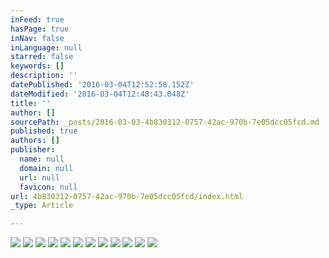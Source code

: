 ```yaml
---
inFeed: true
hasPage: true
inNav: false
inLanguage: null
starred: false
keywords: []
description: ''
datePublished: '2016-03-04T12:52:58.152Z'
dateModified: '2016-03-04T12:48:43.048Z'
title: ''
author: []
sourcePath: _posts/2016-03-03-4b830312-0757-42ac-970b-7e05dcc05fcd.md
published: true
authors: []
publisher:
  name: null
  domain: null
  url: null
  favicon: null
url: 4b830312-0757-42ac-970b-7e05dcc05fcd/index.html
_type: Article

---
```

![](https://the-grid-user-content.s3-us-west-2.amazonaws.com/4954a427-f096-4eb1-8892-61ccb4bf7942.jpg)
![](https://the-grid-user-content.s3-us-west-2.amazonaws.com/b56847aa-0262-4cb6-b788-b7d0e471d305.jpg)
![](https://the-grid-user-content.s3-us-west-2.amazonaws.com/178c25d4-8357-4046-a31b-1a40320178c4.jpg)
![](https://the-grid-user-content.s3-us-west-2.amazonaws.com/a62e8355-01f4-43c4-9f61-b38abb44f0cc.jpg)
![](https://the-grid-user-content.s3-us-west-2.amazonaws.com/0dc07bd0-0dbd-491f-8e8e-92672c3dd1d0.jpg)
![](https://the-grid-user-content.s3-us-west-2.amazonaws.com/d7028674-791c-451a-8961-6e7d98c26c53.jpg)
![](https://the-grid-user-content.s3-us-west-2.amazonaws.com/9c378ee0-2166-4cd5-9314-958475efee60.jpg)
![](https://the-grid-user-content.s3-us-west-2.amazonaws.com/d78e955f-b7a1-40ff-b734-ae3ead626108.jpg)
![](https://the-grid-user-content.s3-us-west-2.amazonaws.com/24e8f3bb-e736-421f-932f-984a9f146399.jpg)
![](https://the-grid-user-content.s3-us-west-2.amazonaws.com/e5093aa5-36b1-4460-aaeb-50a38a350c6b.jpg)
![](https://the-grid-user-content.s3-us-west-2.amazonaws.com/3499a936-4344-4a82-851f-2ada52cb25b5.jpg)
![](https://the-grid-user-content.s3-us-west-2.amazonaws.com/cf825b99-c1fd-4908-bf97-44deded21189.jpg)